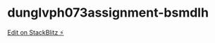 # dunglvph073assignment-bsmdlh

[Edit on StackBlitz ⚡️](https://stackblitz.com/edit/dunglvph073assignment-bsmdlh)